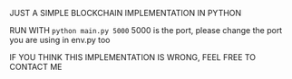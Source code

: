 JUST A SIMPLE BLOCKCHAIN IMPLEMENTATION IN PYTHON

RUN WITH ``python main.py 5000`` 5000 is the port, please change the port you are using in env.py too

IF YOU THINK THIS IMPLEMENTATION IS WRONG, FEEL FREE TO CONTACT ME